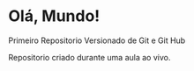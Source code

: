 # Olá, Mundo!
 Primeiro Repositorio Versionado de Git e Git Hub

Repositorio criado durante uma aula ao vivo.